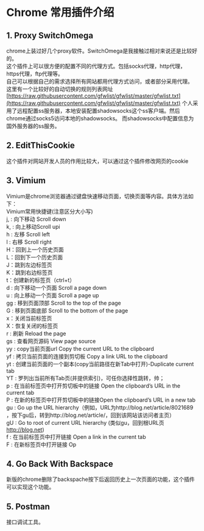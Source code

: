 # Chrome 常用插件介绍

## 1. Proxy SwitchOmega   
  chrome上装过好几个proxy软件。SwitchOmega是我接触过相对来说还是比较好的。  
  这个插件上可以很方便的配置不同的代理方式。包括socks代理，http代理，https代理，ftp代理等。  
  自己可以根据自己的需求选择所有网站都用代理方式访问，或者部分采用代理。  
  这里有一个比较好的自动切换的规则列表网址  
  [https://raw.githubusercontent.com/gfwlist/gfwlist/master/gfwlist.txt](https://raw.githubusercontent.com/gfwlist/gfwlist/master/gfwlist.txt)
  个人采用了远程配置ss服务器，本地安装配置shadowsocks这个ss客户端。然后chrome通过socks5访问本地的shadowsocks。
  而shadowsocks中配置信息为国外服务器的ss服务。
## 2. EditThisCookie  
  这个插件对网站开发人员的作用比较大，可以通过这个插件修改网页的cookie
## 3. Vimium  
  Vimium是chrome浏览器通过键盘快速移动页面，切换页面等内容。具体方法如下：  
    Vimium常用快捷键(注意区分大小写)  
    j, : 向下移动 Scroll down  
    k, : 向上移动Scroll upi  
    h : 左移 Scroll left  
    l : 右移 Scroll right  
    H：回到上一个历史页面  
    L：回到下一个历史页面  
    J：跳到左边标签页  
    K：跳到右边标签页  
    t：创建新的标签页（ctrl+t）  
    d : 向下移动一个页面 Scroll a page down  
    u : 向上移动一个页面 Scroll a page up  
    gg : 移到页面顶部 Scroll to the top of the page  
    G : 移到页面底部 Scroll to the bottom of the page  
    x：关闭当前标签页  
    X：恢复关闭的标签页  
    r : 刷新 Reload the page  
    gs : 查看网页源码 View page source  
    yy : copy当前页面url Copy the current URL to the clipboard  
    yf : 拷贝当前页面的连接到剪切板 Copy a link URL to the clipboard  
    yt : 创建当前页面的一个副本(copy当前路径在新Tab中打开)-Duplicate current tab  
    YT : 罗列出当前所有Tab页(并提供索引)，可任你选择性跳转，帅；  
    p : 在当前标签页中打开剪切板中的链接 Open the clipboard’s URL in the current tab  
    P : 在新的标签页中打开剪切板中的链接Open the clipboard’s URL in a new tab  
    gu : Go up the URL hierarchy（例如，URL为http://blog.net/article/8021689 ，按下gu后，转到http://blog.net/article/，回到该网站该访问者主页）  
    gU : Go to root of current URL hierarchy (类似gu，回到根URL页 http://blog.net)  
    f : 在当前标签页中打开链接 Open a link in the current tab  
    F : 在新标签页中打开链接 Op  
## 4. Go Back With Backspace
  新版的chrome删除了backspache按下后返回历史上一次页面的功能，这个插件可以实现这个功能。  
## 5. Postman  
  接口调试工具。
